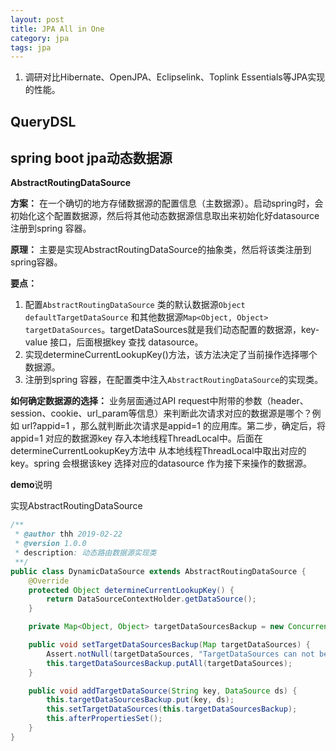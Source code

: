 ```yaml
---
layout: post
title: JPA All in One
category: jpa
tags: jpa
---
```

1. 调研对比Hibernate、OpenJPA、Eclipselink、Toplink Essentials等JPA实现的性能。

## QueryDSL

## spring boot jpa动态数据源

**AbstractRoutingDataSource**

**方案：**  在一个确切的地方存储数据源的配置信息（主数据源）。启动spring时，会初始化这个配置数据源，然后将其他动态数据源信息取出来初始化好datasource 注册到spring 容器。

**原理：** 主要是实现AbstractRoutingDataSource的抽象类，然后将该类注册到spring容器。

**要点：** 

1. 配置`AbstractRoutingDataSource` 类的默认数据源`Object defaultTargetDataSource` 和其他数据源`Map<Object, Object> targetDataSources`。targetDataSources就是我们动态配置的数据源，key-value 接口，后面根据key 查找 datasource。
2. 实现determineCurrentLookupKey()方法，该方法决定了当前操作选择哪个数据源。
3. 注册到spring 容器，在配置类中注入`AbstractRoutingDataSource`的实现类。

**如何确定数据源的选择：** 业务层面通过API request中附带的参数（header、session、cookie、url_param等信息）来判断此次请求对应的数据源是哪个？例如 url?appid=1 ，那么就判断此次请求是appid=1 的应用库。第二步，确定后，将appid=1 对应的数据源key 存入本地线程ThreadLocal中。后面在determineCurrentLookupKey方法中 从本地线程ThreadLocal中取出对应的key。spring 会根据该key 选择对应的datasource 作为接下来操作的数据源。

**demo**说明

实现AbstractRoutingDataSource

```java
/**
 * @author thh 2019-02-22
 * @version 1.0.0
 * description: 动态路由数据源实现类
 **/
public class DynamicDataSource extends AbstractRoutingDataSource {
    @Override
    protected Object determineCurrentLookupKey() {
        return DataSourceContextHolder.getDataSource();
    }

    private Map<Object, Object> targetDataSourcesBackup = new ConcurrentHashMap<>();

    public void setTargetDataSourcesBackup(Map targetDataSources) {
        Assert.notNull(targetDataSources, "TargetDataSources can not be null");
        this.targetDataSourcesBackup.putAll(targetDataSources);
    }

    public void addTargetDataSource(String key, DataSource ds) {
        this.targetDataSourcesBackup.put(key, ds);
        this.setTargetDataSources(this.targetDataSourcesBackup);
        this.afterPropertiesSet();
    }
}
```

